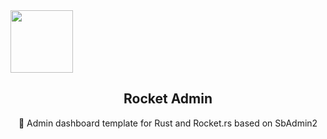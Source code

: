 <img width="100" align="center" src="https://external-content.duckduckgo.com/iu/?u=https%3A%2F%2Fimages.vexels.com%2Fmedia%2Fusers%2F3%2F145823%2Fisolated%2Fpreview%2Fe5ea3876f03b21c96e1b5b62b7f86b87-rocket-logo-by-vexels.png&f=1&nofb=1">

<h2 align="center">Rocket Admin</h2>

<p align="center">🚀 Admin dashboard template for Rust and Rocket.rs based on SbAdmin2</p>
